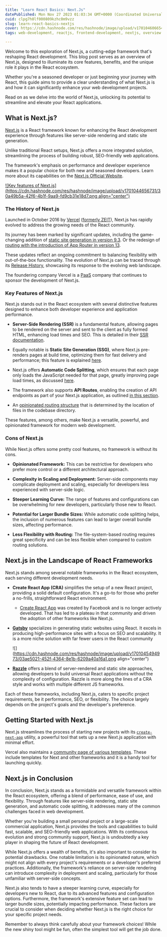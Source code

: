```yaml
---
title: "Learn React Basics: Next.Js"
datePublished: Mon Nov 27 2023 01:03:34 GMT+0000 (Coordinated Universal Time)
cuid: clpg7h0lf000809kzhc0m9vzz
slug: learn-react-basics-nextjs
cover: https://cdn.hashnode.com/res/hashnode/image/upload/v1701046066549/ba5fb389-6549-4d2f-973a-3e0e4ed84120.jpeg
tags: web-development, reactjs, frontend-development, nextjs, overview

---
```


Welcome to this exploration of Next.js, a cutting-edge framework that's reshaping React development. This blog post serves as an overview of Next.js, designed to illuminate its core features, benefits, and the unique role it plays in the React ecosystem.

Whether you're a seasoned developer or just beginning your journey with React, this guide aims to provide a clear understanding of what Next.js is and how it can significantly enhance your web development projects.

Read on as we delve into the world of Next.js, unlocking its potential to streamline and elevate your React applications.

## What is Next.js?

[Next.js](https://en.wikipedia.org/wiki/Next.js) is a React framework known for enhancing the React development experience through features like server-side rendering and static site generation.

Unlike traditional React setups, Next.js offers a more integrated solution, streamlining the process of building robust, SEO-friendly web applications.

The framework's emphasis on performance and developer experience makes it a popular choice for both new and seasoned developers. Learn more about its capabilities on the [Next.js Official Website](https://nextjs.org/).

[![Key features of Next.js](https://cdn.hashnode.com/res/hashnode/image/upload/v1701044656731/30a49b5a-42f6-4b1f-9aa9-fd9cb31e18d7.png align="center")](https://nextjs.org/)

### The History of Next.js

Launched in October 2016 by [Vercel](https://vercel.com) ([formerly ZEIT](https://en.wikipedia.org/wiki/Vercel)), Next.js has rapidly evolved to address the growing needs of the React community.

Its journey has been marked by significant updates, including the game-changing addition of [static site generation in version 9.3](https://nextjs.org/blog/next-9-3). Or the redesign of [routing with the introduction of App Router in version 13](https://nextjs.org/blog/june-2023-update).

These updates reflect an ongoing commitment to balancing flexibility with out-of-the-box functionality. The evolution of Next.js can be traced through its [Release History](https://github.com/vercel/next.js/releases), showcasing its response to the evolving web landscape.

The foundering company Vercel is a [PaaS](https://blog.seancoughlin.me/exploring-cloud-computing-types-iaas-paas-saas-and-beyond#heading-platform-as-a-service-paas) company that continues to sponsor the development of Next.js.

### Key Features of Next.js

Next.js stands out in the React ecosystem with several distinctive features designed to enhance both developer experience and application performance.

* **Server-Side Rendering (SSR)** is a fundamental feature, allowing pages to be rendered on the server and sent to the client as fully formed HTML, enhancing load times and SEO. This is detailed in their [SSR documentation](https://nextjs.org/docs/pages/building-your-application/rendering/server-side-rendering).
    
* Equally notable is **Static Site Generation (SSG)**, where Next.js pre-renders pages at build time, optimizing them for fast delivery and performance; this feature is explained [here](https://nextjs.org/docs/pages/building-your-application/rendering/static-site-generation).
    
* Next.js offers **Automatic Code Splitting**, which ensures that each page only loads the JavaScript needed for that page, greatly improving page load times, as discussed [here](https://nextjs.org/learn-pages-router/foundations/how-nextjs-works/code-splitting#).
    
* The framework also supports **API Routes**, enabling the creation of API endpoints as part of your Next.js application, as outlined [in this section](https://nextjs.org/docs/api-routes/introduction).
    
* An [opinionated routing structure](https://nextjs.org/docs/pages/building-your-application/routing) that is determined by the location of files in the codebase directory.
    

These features, among others, make Next.js a versatile, powerful, and opinionated framework for modern web development.

### Cons of Next.js

While Next.js offers some pretty cool features, no framework is without its cons.

* **Opinionated Framework:** This can be restrictive for developers who prefer more control or a different architectural approach.
    
* **Complexity in Scaling and Deployment:** Server-side components may complicate deployment and scaling, especially for developers less experienced with server-side logic.
    
* **Steeper Learning Curve:** The range of features and configurations can be overwhelming for new developers, particularly those new to React.
    
* **Potential for Larger Bundle Sizes:** While automatic code splitting helps, the inclusion of numerous features can lead to larger overall bundle sizes, affecting performance.
    
* **Less Flexibility with Routing:** The file-system-based routing requires great specificity and can be less flexible when compared to custom routing solutions.
    

## Next.js in the Landscape of React Frameworks

Next.js stands among several notable frameworks in the React ecosystem, each serving different development needs.

* **Create React App (CRA)** simplifies the setup of a new React project, providing a solid default configuration. It's a go-to for those who prefer a no-frills, straightforward React environment.
    
    * [Create React App](https://github.com/facebook/create-react-app) was created by Facebook and is no longer actively developed. That has led to a plateau in that community and driven the adoption of other frameworks like Next.js.
        
* [**Gatsby**](https://github.com/gatsbyjs/gatsby) specializes in generating static websites using React. It excels in producing high-performance sites with a focus on SEO and scalability. It is a more niche solution with far fewer users in the React community
    
    ![](https://cdn.hashnode.com/res/hashnode/image/upload/v1701045494973/03ae5021-452f-4364-8e1b-6209a40a16a1.png align="center")
    
* [**Razzle**](https://github.com/jaredpalmer/razzle) offers a blend of server-rendered and static site approaches, allowing developers to build universal React applications without the complexity of configuration. Razzle is more along the lines of a CRA style and works with multiple different JS frameworks.
    

Each of these frameworks, including Next.js, caters to specific project requirements, be it performance, SEO, or flexibility. The choice largely depends on the project's goals and the developer's preference.

## Getting Started with Next.js

Next.js streamlines the process of starting new projects with its [`create-next-app`](https://nextjs.org/docs/pages/api-reference/create-next-app) utility, a powerful tool that sets up a new Next.js application with minimal effort.

Vercel also maintains a [community page of various templates](https://vercel.com/templates). These include templates for Next and other frameworks and it is a handy tool for launching quickly.

## Next.js in Conclusion

In conclusion, Next.js stands as a formidable and versatile framework within the React ecosystem, offering a blend of performance, ease of use, and flexibility. Through features like server-side rendering, static site generation, and automatic code splitting, it addresses many of the common challenges faced in web development.

Whether you're building a small personal project or a large-scale commercial application, Next.js provides the tools and capabilities to build fast, scalable, and SEO-friendly web applications. With its continuous evolution and strong community support, Next.js is undoubtedly a key player in shaping the future of React development.

While Next.js offers a wealth of benefits, it's also important to consider its potential drawbacks. One notable limitation is its opinionated nature, which might not align with every project's requirements or a developer's preferred practices. Additionally, the framework's reliance on server-side rendering can introduce complexity in deployment and scaling, particularly for those unfamiliar with server-side concepts.

Next.js also tends to have a steeper learning curve, especially for developers new to React, due to its advanced features and configuration options. Furthermore, the framework's extensive feature set can lead to larger bundle sizes, potentially impacting performance. These factors are crucial to consider when deciding whether Next.js is the right choice for your specific project needs.

Remember to always think carefully about your framework choices! While the new shiny tool might be fun, often the simplest tool will get the job done.